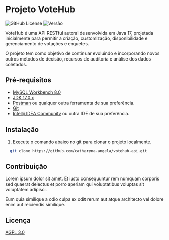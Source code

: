 # Projeto VoteHub
![GitHub License](https://img.shields.io/github/license/catharyna-angela/votehub-api)
![Versão](https://img.shields.io/badge/version-0.11.3-blue.svg)

VoteHub é uma API RESTful autoral desenvolvida em Java 17, projetada inicialmente para permitir a criação, customização, disponibilidade e gerenciamento de votações e enquetes.

O projeto tem como objetivo de continuar evoluindo e incorporando novos outros métodos de decisão, recursos de auditoria e análise dos dados coletados.

## Pré-requisitos
- [MySQL Workbench 8.0](https://dev.mysql.com/downloads/workbench)
- [JDK 17.0.x](https://www.oracle.com/java/technologies/javase/jdk17-archive-downloads.html)
- [Postman](https://www.postman.com/downloads) ou qualquer outra ferramenta de sua preferência.
- [Git](https://git-scm.com/downloads)
- [Intellij IDEA Community](https://www.jetbrains.com/idea/download) ou outra IDE de sua preferência.

## Instalação

1. Execute o comando abaixo no git para clonar o projeto localmente.

```bash
  git clone https://github.com/catharyna-angela/votehub-api.git
```


[//]: # (## Usage)

[//]: # ()
[//]: # (```java)

[//]: # (import foobar)

[//]: # ()
[//]: # (# returns 'words')

[//]: # (foobar.pluralize&#40;'word'&#41;)

[//]: # ()
[//]: # (# returns 'geese')

[//]: # (foobar.pluralize&#40;'goose'&#41;)

[//]: # ()
[//]: # (# returns 'phenomenon')

[//]: # (foobar.singularize&#40;'phenomena'&#41;)

[//]: # (```)

## Contribuição

Lorem ipsum dolor sit amet. Et iusto consequuntur rem numquam corporis sed quaerat delectus et 
porro aperiam qui voluptatibus voluptas sit voluptatem adipisci. 

Eum quia similique a odio culpa ex odit rerum aut atque architecto vel dolore enim aut reiciendis similique.

## Licença

[AGPL 3.0](https://www.gnu.org/licenses/agpl-3.0.html)

